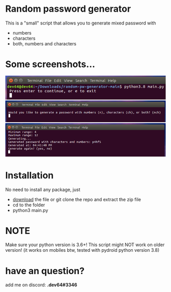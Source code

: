 # Random password generator
This is a "small" script that allows you to generate mixed password with
* numbers
* characters
* both, numbers and characters
# Some screenshots...
![Example](https://github.com/devlocalhost/random-pw-generator/blob/main/pic1.png)
![Example](https://github.com/devlocalhost/random-pw-generator/blob/main/pic2.png)
![Example](https://github.com/devlocalhost/random-pw-generator/blob/main/pic3.png)
# Installation
No need to install any package, just
* [download](https://github.com/devlocalhost/random-pw-generator/archive/main.zip) the file or git clone the repo and extract the zip file
* cd to the folder
* python3 main.py
# NOTE
Make sure your python version is 3.6+! This script might NOT work on older version! (it works on mobiles btw, tested with pydroid python version 3.8)
# have an question?
add me on discord: **.dev64#3346**
